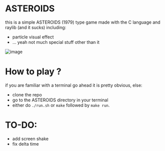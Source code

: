 # ASTEROIDS
this is a simple ASTEROIDS (1979) type game made with the C language and raylib (and it sucks)
including:
- particle visual effect
- ... yeah not much special stuff other than it

![image](https://github.com/user-attachments/assets/de9623a4-ee30-4963-b331-7cc22a0082b8)


# How to play ?
if you are familiar with a terminal go ahead it is pretty obvious, else:
- clone the repo
- go to the ASTEROIDS directory in your terminal
- either do `./run.sh` or `make` followed by `make run`.


# TO-DO:
- add screen shake
- fix delta time 
